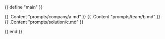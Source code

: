 {{ define "main" }}

{{ .Content "prompts/company/a.md" }}
{{ .Content "prompts/team/b.md" }}
{{ .Content "prompts/solution/c.md" }}

{{ end }} 